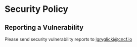 # Security Policy

## Reporting a Vulnerability

Please send security vulnerability reports to lgryglicki@cncf.io
